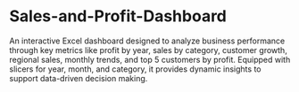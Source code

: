 # Sales-and-Profit-Dashboard
An interactive Excel dashboard designed to analyze business performance through key metrics like profit by year, sales by category, customer growth, regional sales, monthly trends, and top 5 customers by profit. Equipped with slicers for year, month, and category, it provides dynamic insights to support data-driven decision making.

